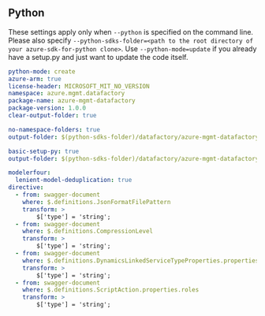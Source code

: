 ## Python

These settings apply only when `--python` is specified on the command line.
Please also specify `--python-sdks-folder=<path to the root directory of your azure-sdk-for-python clone>`.
Use `--python-mode=update` if you already have a setup.py and just want to update the code itself.

``` yaml $(python) && $(track2)
python-mode: create
azure-arm: true
license-header: MICROSOFT_MIT_NO_VERSION
namespace: azure.mgmt.datafactory
package-name: azure-mgmt-datafactory
package-version: 1.0.0
clear-output-folder: true
```
``` yaml $(python) && $(python-mode) == 'update' && $(track2)
no-namespace-folders: true
output-folder: $(python-sdks-folder)/datafactory/azure-mgmt-datafactory/azure/mgmt/datafactory
```
``` yaml $(python) && $(python-mode) == 'create' && $(track2)
basic-setup-py: true
output-folder: $(python-sdks-folder)/datafactory/azure-mgmt-datafactory
```

``` yaml $(python) && $(track2)
modelerfour:
  lenient-model-deduplication: true
directive:
  - from: swagger-document
    where: $.definitions.JsonFormatFilePattern
    transform: >
        $['type'] = 'string';
  - from: swagger-document
    where: $.definitions.CompressionLevel
    transform: >
        $['type'] = 'string'; 
  - from: swagger-document
    where: $.definitions.DynamicsLinkedServiceTypeProperties.properties.servicePrincipalCredentialType
    transform: >
        $['type'] = 'string'; 
  - from: swagger-document
    where: $.definitions.ScriptAction.properties.roles
    transform: >
        $['type'] = 'string';
```
